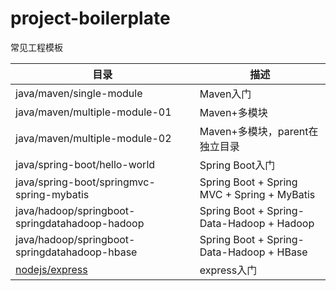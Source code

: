 # project-boilerplate

常见工程模板

| 目录 | 描述 |
| ---- | ---- |
| java/maven/single-module | Maven入门 |
| java/maven/multiple-module-01 | Maven+多模块 |
| java/maven/multiple-module-02 | Maven+多模块，parent在独立目录 |
| java/spring-boot/hello-world | Spring Boot入门 |
| java/spring-boot/springmvc-spring-mybatis | Spring Boot + Spring MVC + Spring + MyBatis |
| java/hadoop/springboot-springdatahadoop-hadoop | Spring Boot + Spring-Data-Hadoop + Hadoop |
| java/hadoop/springboot-springdatahadoop-hbase | Spring Boot + Spring-Data-Hadoop + HBase |
| <a href="./nodejs/express">nodejs/express</a> | express入门 |
